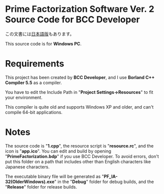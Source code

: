 # Prime Factorization Software Ver. 2 Source Code for BCC Developer
この文書には[日本語版](readme.md)もあります。

This source code is for **Windows PC**.

# Requirements
This project has been created by **BCC Developer**, and I use **Borland C++ Compiler 5.5** as a compiler.

You have to edit the Include Path in "**Project Settings->Resources**" to fit your environment.

This compiler is quite old and supports Windows XP and older, and can't compile 64-bit applications.

# Notes
The source code is "**1.cpp**", the resource script is "**resource.rc**", and the icon is "**app.ico**". You can edit and build by opening "**PrimeFactorization.bdp**" if you use BCC Developer. To avoid errors, don't put this folder on a path that includes other than English characters like Japanese characters.

The executable binary file will be generated as "**PF_IA-32(OlderWindows).exe**" in the "**Debug**" folder for debug builds, and the "**Release**" folder for release builds.